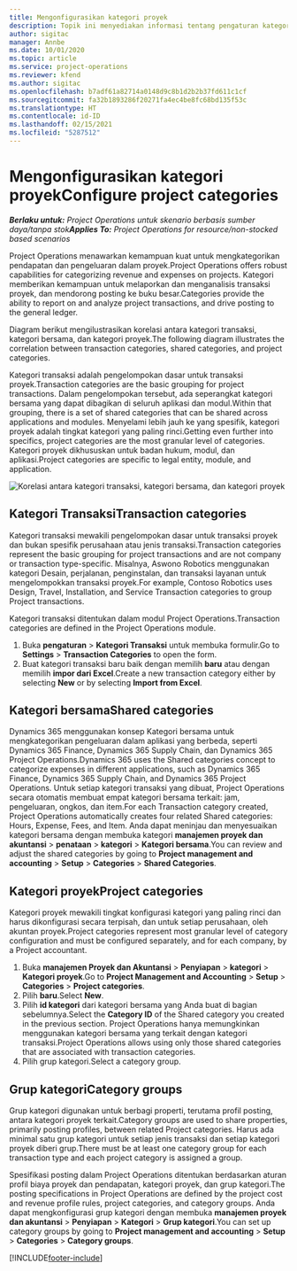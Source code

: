 ```yaml
---
title: Mengonfigurasikan kategori proyek
description: Topik ini menyediakan informasi tentang pengaturan kategori proyek.
author: sigitac
manager: Annbe
ms.date: 10/01/2020
ms.topic: article
ms.service: project-operations
ms.reviewer: kfend
ms.author: sigitac
ms.openlocfilehash: b7adf61a82714a0148d9c8b1d2b2b37fd611c1cf
ms.sourcegitcommit: fa32b1893286f20271fa4ec4be8fc68bd135f53c
ms.translationtype: HT
ms.contentlocale: id-ID
ms.lasthandoff: 02/15/2021
ms.locfileid: "5287512"
---
```

# <a name="configure-project-categories"></a><span data-ttu-id="7795f-103">Mengonfigurasikan kategori proyek</span><span class="sxs-lookup"><span data-stu-id="7795f-103">Configure project categories</span></span>

<span data-ttu-id="7795f-104">_**Berlaku untuk:** Project Operations untuk skenario berbasis sumber daya/tanpa stok_</span><span class="sxs-lookup"><span data-stu-id="7795f-104">_**Applies To:** Project Operations for resource/non-stocked based scenarios_</span></span>

<span data-ttu-id="7795f-105">Project Operations menawarkan kemampuan kuat untuk mengkategorikan pendapatan dan pengeluaran dalam proyek.</span><span class="sxs-lookup"><span data-stu-id="7795f-105">Project Operations offers robust capabilities for categorizing revenue and expenses on projects.</span></span> <span data-ttu-id="7795f-106">Kategori memberikan kemampuan untuk melaporkan dan menganalisis transaksi proyek, dan mendorong posting ke buku besar.</span><span class="sxs-lookup"><span data-stu-id="7795f-106">Categories provide the ability to report on and analyze project transactions, and drive posting to the general ledger.</span></span>

<span data-ttu-id="7795f-107">Diagram berikut mengilustrasikan korelasi antara kategori transaksi, kategori bersama, dan kategori proyek.</span><span class="sxs-lookup"><span data-stu-id="7795f-107">The following diagram illustrates the correlation between transaction categories, shared categories, and project categories.</span></span> 

<span data-ttu-id="7795f-108">Kategori transaksi adalah pengelompokan dasar untuk transaksi proyek.</span><span class="sxs-lookup"><span data-stu-id="7795f-108">Transaction categories are the basic grouping for project transactions.</span></span> <span data-ttu-id="7795f-109">Dalam pengelompokan tersebut, ada seperangkat kategori bersama yang dapat dibagikan di seluruh aplikasi dan modul.</span><span class="sxs-lookup"><span data-stu-id="7795f-109">Within that grouping, there is a set of shared categories that can be shared across applications and modules.</span></span> <span data-ttu-id="7795f-110">Menyelami lebih jauh ke yang spesifik, kategori proyek adalah tingkat kategori yang paling rinci.</span><span class="sxs-lookup"><span data-stu-id="7795f-110">Getting even further into specifics, project categories are the most granular level of categories.</span></span> <span data-ttu-id="7795f-111">Kategori proyek dikhususkan untuk badan hukum, modul, dan aplikasi.</span><span class="sxs-lookup"><span data-stu-id="7795f-111">Project categories are specific to legal entity, module, and application.</span></span>

![Korelasi antara kategori transaksi, kategori bersama, dan kategori proyek](media/project-categories.png)

## <a name="transaction-categories"></a><span data-ttu-id="7795f-113">Kategori Transaksi</span><span class="sxs-lookup"><span data-stu-id="7795f-113">Transaction categories</span></span>

<span data-ttu-id="7795f-114">Kategori transaksi mewakili pengelompokan dasar untuk transaksi proyek dan bukan spesifik perusahaan atau jenis transaksi.</span><span class="sxs-lookup"><span data-stu-id="7795f-114">Transaction categories represent the basic grouping for project transactions and are not company or transaction type-specific.</span></span> <span data-ttu-id="7795f-115">Misalnya, Aswono Robotics menggunakan kategori Desain, perjalanan, penginstalan, dan transaksi layanan untuk mengelompokkan transaksi proyek.</span><span class="sxs-lookup"><span data-stu-id="7795f-115">For example, Contoso Robotics uses Design, Travel, Installation, and Service Transaction categories to group Project transactions.</span></span>

<span data-ttu-id="7795f-116">Kategori transaksi ditentukan dalam modul Project Operations.</span><span class="sxs-lookup"><span data-stu-id="7795f-116">Transaction categories are defined in the Project Operations module.</span></span> 
1. <span data-ttu-id="7795f-117">Buka **pengaturan** \> **Kategori Transaksi** untuk membuka formulir.</span><span class="sxs-lookup"><span data-stu-id="7795f-117">Go to **Settings** \> **Transaction Categories** to open the form.</span></span> 
2. <span data-ttu-id="7795f-118">Buat kategori transaksi baru baik dengan memilih **baru** atau dengan memilih **impor dari Excel**.</span><span class="sxs-lookup"><span data-stu-id="7795f-118">Create a new transaction category either by selecting **New** or by selecting **Import from Excel**.</span></span>

## <a name="shared-categories"></a><span data-ttu-id="7795f-119">Kategori bersama</span><span class="sxs-lookup"><span data-stu-id="7795f-119">Shared categories</span></span>

<span data-ttu-id="7795f-120">Dynamics 365 menggunakan konsep Kategori bersama untuk mengkategorikan pengeluaran dalam aplikasi yang berbeda, seperti Dynamics 365 Finance, Dynamics 365 Supply Chain, dan Dynamics 365 Project Operations.</span><span class="sxs-lookup"><span data-stu-id="7795f-120">Dynamics 365 uses the Shared categories concept to categorize expenses in different applications, such as Dynamics 365 Finance, Dynamics 365 Supply Chain, and Dynamics 365 Project Operations.</span></span> <span data-ttu-id="7795f-121">Untuk setiap kategori transaksi yang dibuat, Project Operations secara otomatis membuat empat kategori bersama terkait: jam, pengeluaran, ongkos, dan item.</span><span class="sxs-lookup"><span data-stu-id="7795f-121">For each Transaction category created, Project Operations automatically creates four related Shared categories: Hours, Expense, Fees, and Item.</span></span> <span data-ttu-id="7795f-122">Anda dapat meninjau dan menyesuaikan kategori bersama dengan membuka kategori **manajemen proyek dan akuntansi** \> **penataan** \> **kategori** \> **Kategori bersama**.</span><span class="sxs-lookup"><span data-stu-id="7795f-122">You can review and adjust the shared categories by going to **Project management and accounting** \> **Setup** \> **Categories** \> **Shared Categories**.</span></span>

## <a name="project-categories"></a><span data-ttu-id="7795f-123">Kategori proyek</span><span class="sxs-lookup"><span data-stu-id="7795f-123">Project categories</span></span>

<span data-ttu-id="7795f-124">Kategori proyek mewakili tingkat konfigurasi kategori yang paling rinci dan harus dikonfigurasi secara terpisah, dan untuk setiap perusahaan, oleh akuntan proyek.</span><span class="sxs-lookup"><span data-stu-id="7795f-124">Project categories represent most granular level of category configuration and must be configured separately, and for each company, by a Project accountant.</span></span>

1. <span data-ttu-id="7795f-125">Buka **manajemen Proyek dan Akuntansi** \> **Penyiapan** \> **kategori** \> **Kategori proyek**.</span><span class="sxs-lookup"><span data-stu-id="7795f-125">Go to **Project Management and Accounting** \> **Setup** \> **Categories** \> **Project categories**.</span></span>
2. <span data-ttu-id="7795f-126">Pilih **baru**.</span><span class="sxs-lookup"><span data-stu-id="7795f-126">Select **New**.</span></span>
3. <span data-ttu-id="7795f-127">Pilih **id kategori** dari kategori bersama yang Anda buat di bagian sebelumnya.</span><span class="sxs-lookup"><span data-stu-id="7795f-127">Select the **Category ID** of the Shared category you created in the previous section.</span></span> <span data-ttu-id="7795f-128">Project Operations hanya memungkinkan menggunakan kategori bersama yang terkait dengan kategori transaksi.</span><span class="sxs-lookup"><span data-stu-id="7795f-128">Project Operations allows using only those shared categories that are associated with transaction categories.</span></span>
4. <span data-ttu-id="7795f-129">Pilih grup kategori.</span><span class="sxs-lookup"><span data-stu-id="7795f-129">Select a category group.</span></span>

## <a name="category-groups"></a><span data-ttu-id="7795f-130">Grup kategori</span><span class="sxs-lookup"><span data-stu-id="7795f-130">Category groups</span></span>

<span data-ttu-id="7795f-131">Grup kategori digunakan untuk berbagi properti, terutama profil posting, antara kategori proyek terkait.</span><span class="sxs-lookup"><span data-stu-id="7795f-131">Category groups are used to share properties, primarily posting profiles, between related Project categories.</span></span> <span data-ttu-id="7795f-132">Harus ada minimal satu grup kategori untuk setiap jenis transaksi dan setiap kategori proyek diberi grup.</span><span class="sxs-lookup"><span data-stu-id="7795f-132">There must be at least one category group for each transaction type and each project category is assigned a group.</span></span>

<span data-ttu-id="7795f-133">Spesifikasi posting dalam Project Operations ditentukan berdasarkan aturan profil biaya proyek dan pendapatan, kategori proyek, dan grup kategori.</span><span class="sxs-lookup"><span data-stu-id="7795f-133">The posting specifications in Project Operations are defined by the project cost and revenue profile rules, project categories, and category groups.</span></span> <span data-ttu-id="7795f-134">Anda dapat mengkonfigurasi grup kategori dengan membuka **manajemen proyek dan akuntansi** \> **Penyiapan** \> **Kategori** \> **Grup kategori**.</span><span class="sxs-lookup"><span data-stu-id="7795f-134">You can set up category groups by going to **Project management and accounting** \> **Setup** \> **Categories** \> **Category groups**.</span></span>


[!INCLUDE[footer-include](../includes/footer-banner.md)]